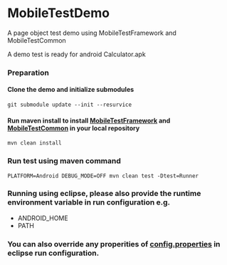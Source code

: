 # MobileTestDemo
A page object test demo using MobileTestFramework and MobileTestCommon

A demo test is ready for android Calculator.apk

### Preparation
#### Clone the demo and initialize submodules
```
git submodule update --init --resurvice
```
#### Run maven install to install [MobileTestFramework](https://github.com/rayzhouzhj/MobileTestFramework) and [MobileTestCommon](https://github.com/rayzhouzhj/MobileTestCommon) in your local repository
```
mvn clean install
```

### Run test using maven command
```
PLATFORM=Android DEBUG_MODE=OFF mvn clean test -Dtest=Runner
```

### Running using eclipse, please also provide the runtime environment variable in run configuration e.g.
 - ANDROID_HOME
 - PATH
 
### You can also override any properities of [config.properties](https://github.com/rayzhouzhj/MobileTestDemo/blob/master/config.properties) in eclipse run configuration.

